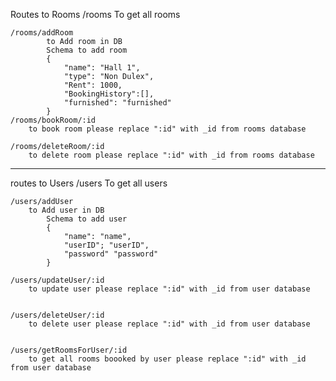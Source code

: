 Routes to Rooms
    /rooms
			To get all rooms
	
    /rooms/addRoom
			to Add room in DB
			Schema to add room 
			{
                "name": "Hall 1",
                "type": "Non Dulex",
                "Rent": 1000,
                "BookingHistory":[],
                "furnished": "furnished"
			}
    /rooms/bookRoom/:id
		to book room please replace ":id" with _id from rooms database
		
    /rooms/deleteRoom/:id
		to delete room please replace ":id" with _id from rooms database
-------------------------------------------------------------------------
routes to Users
    /users
		To get all users
		
    /users/addUser
		to Add user in DB
			Schema to add user 
			{
                "name": "name",
                "userID"; "userID",
                "password" "password"
			}
	
    /users/updateUser/:id
		to update user please replace ":id" with _id from user database
		
	
    /users/deleteUser/:id
		to delete user please replace ":id" with _id from user database
	
	
	/users/getRoomsForUser/:id
		to get all rooms boooked by user please replace ":id" with _id from user database
